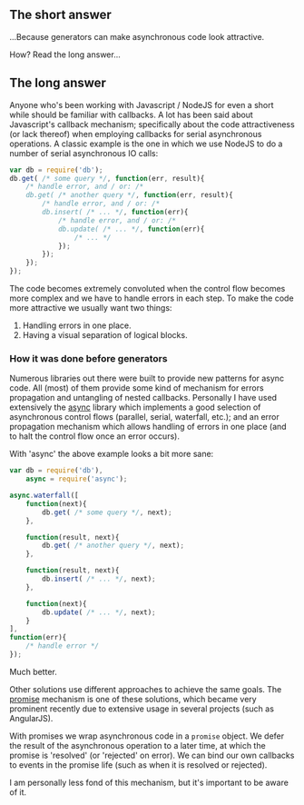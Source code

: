 ## The short answer

...Because generators can make asynchronous code look attractive.

How? Read the long answer...

## The long answer

Anyone who's been working with Javascript / NodeJS for even a short while should be familiar with callbacks. A lot has been said about Javascript's callback mechanism; specifically about the code attractiveness (or lack thereof) when employing callbacks for serial asynchronous operations. A classic example is the one in which we use NodeJS to do a number of serial asynchronous IO calls:

```Javascript
var db = require('db');
db.get( /* some query */, function(err, result){
	/* handle error, and / or: /*
	db.get( /* another query */, function(err, result){
		/* handle error, and / or: /*
		db.insert( /* ... */, function(err){
			/* handle error, and / or: /*
			db.update( /* ... */, function(err){
				/* ... */
			});
		});
	});
});
```

The code becomes extremely convoluted when the control flow becomes more complex and we have to handle errors in each step. To make the code more attractive we usually want two things:

1. Handling errors in one place.
2. Having a visual separation of logical blocks.

### How it was done before generators

Numerous libraries out there were built to provide new patterns for async code. All (most) of them provide some kind of mechanism for errors propagation and untangling of nested callbacks. Personally I have used extensively the [async](https://github.com/caolan/async) library which implements a good selection of asynchronous control flows (parallel, serial, waterfall, etc.); and an error propagation mechanism which allows handling of errors in one place (and to halt the control flow once an error occurs).

With 'async' the above example looks a bit more sane:

```Javascript
var db = require('db'),
    async = require('async');

async.waterfall([
	function(next){
		db.get( /* some query */, next);
	},

	function(result, next){
		db.get( /* another query */, next);
	},

	function(result, next){
		db.insert( /* ... */, next);
	},

	function(next){
		db.update( /* ... */, next);
	}
],
function(err){
	/* handle error */
});
```

Much better.

Other solutions use different approaches to achieve the same goals. The [promise](https://developer.mozilla.org/en-US/docs/Web/JavaScript/Reference/Global_Objects/Promise) mechanism is one of these solutions, which became very prominent recently due to extensive usage in several projects (such as AngularJS).

With promises we wrap asynchronous code in a `promise` object. We defer the result of the asynchronous operation to a later time, at which the promise is 'resolved' (or 'rejected' on error). We can bind our own callbacks to events in the promise life (such as when it is resolved or rejected).

I am personally less fond of this mechanism, but it's important to be aware of it.